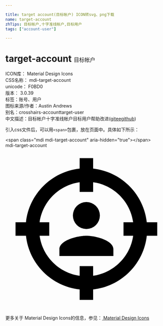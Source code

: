 ```yaml
---

title: target account(目标帐户) ICON转svg、png下载
name: target-account
zhTips: 目标帐户,十字准线帐户,目标用户
tags: ["account-user"]

---
```


# target-account  <small style="font-size: 60%;font-weight: 100">目标帐户</small>


<div class="detail-page">
<p>
<span>
ICON库：
<span class="badge-secondary badge">Material Design Icons</span> 
</span>
<br/>
<span>
CSS名称：
<span class="badge-secondary badge">mdi-target-account</span> 
</span>
<br/>
<span>
unicode：
<span class="badge-secondary badge">F0BD0</span> 
<copy-btn content='F0BD0' btn-title=""></copy-btn>
<copy-btn :content='String.fromCodePoint(parseInt("F0BD0", 16))' btn-title="复制U"></copy-btn>
</span>
<br/>
<span>
版本：
<span class="badge-secondary badge">3.0.39</span> 
</span><br/><span>标签：<span class="badge-light badge"><router-link to="/tags/account-user.html">账号、用户</router-link></span></span>
<br/>
<span>图标来源/作者：<span class="badge-light badge">Austin Andrews</span></span> 
<br/>
<span>别名：<span class="badge-light badge">crosshairs-account</span><span class="badge-light badge">target-user</span></span><br/><span class="zh-detail">中文描述：<span class="badge-primary badge">目标帐户</span><span class="badge-primary badge">十字准线帐户</span><span class="badge-primary badge">目标用户</span><span class="help-link"><span>帮助改进</span>(<a href="https://gitee.com/liuwave/icon-helper/edit/master/json/material/target-account.json" target="_blank" rel="noopener noreferrer">gitee</a><a href="https://github.com/liuwave/icon-helper/edit/master/json/material/target-account.json" target="_blank" rel="noopener noreferrer">github</a></span>)</span><br/>
</p>
</div>
<div class="alert alert-dark">
  <i class="mdi mdi-target-account mdi-48px"></i>
  <i class="mdi mdi-target-account mdi-36px"></i>
  <i class="mdi mdi-target-account mdi-24px"></i>
  <i class="mdi mdi-target-account mdi-18px"></i>
</div>
<div>
  <p>引入css文件后，可以用<code>&lt;span&gt;</code>包裹，放在页面中。具体如下所示：    
  </p>
  <div class="alert alert-primary" style="font-size: 14px">
    &lt;span class="mdi mdi-target-account" aria-hidden="true"&gt;&lt;/span&gt;
    <copy-btn content='<span class="mdi mdi-target-account" aria-hidden="true"></span>'></copy-btn>
  </div>
  <div class="alert alert-secondary">
    <i class="mdi mdi-target-account"
    style="font-size: 24px"
    aria-hidden="true"></i> mdi-target-account
    <copy-btn content="mdi-target-account" btn-title="复制图标名称"></copy-btn>
  </div>
</div>
<div id="svg" class="svg-wrap">
<svg xmlns="http://www.w3.org/2000/svg" viewBox="0 0 24 24"><path d="M20.95,11H22.5V13H20.95C20.5,17.17 17.17,20.5 13,20.95V22.5H11V20.95C6.83,20.5 3.5,17.17 3.05,13H1.5V11H3.05C3.5,6.83 6.83,3.5 11,3.05V1.5H13V3.05C17.17,3.5 20.5,6.83 20.95,11M5.07,11H6.5V13H5.07C5.5,16.07 7.93,18.5 11,18.93V17.5H13V18.93C16.07,18.5 18.5,16.07 18.93,13H17.5V11H18.93C18.5,7.93 16.07,5.5 13,5.07V6.5H11V5.07C7.93,5.5 5.5,7.93 5.07,11M16,16H8V15C8,13.67 10.67,13 12,13C13.33,13 16,13.67 16,15V16M12,8A2,2 0 0,1 14,10A2,2 0 0,1 12,12A2,2 0 0,1 10,10A2,2 0 0,1 12,8Z" /></svg>
</div>
<detail full-name='mdi-target-account'></detail>
    
<div><p>更多关于 Material Design Icons的信息，参见：<a target="_blank" href="https://iconhelper.cn/material.html"> Material Design Icons</a>
</p></div>

